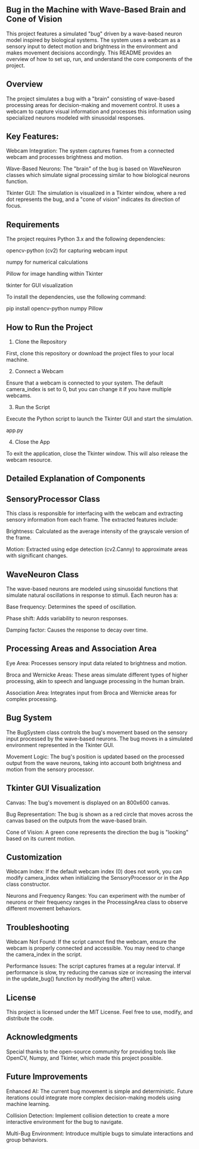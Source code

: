 ## Bug in the Machine with Wave-Based Brain and Cone of Vision

This project features a simulated "bug" driven by a wave-based neuron model inspired by biological systems. The system uses a webcam as a sensory input to detect motion and brightness in the environment and makes movement decisions accordingly. This README provides an overview of how to set up, run, and understand the core components of the project.

## Overview

The project simulates a bug with a "brain" consisting of wave-based processing areas for decision-making and movement control. It uses a webcam to capture visual information and processes this information using specialized neurons modeled with sinusoidal responses.

## Key Features:

Webcam Integration: The system captures frames from a connected webcam and processes brightness and motion.

Wave-Based Neurons: The "brain" of the bug is based on WaveNeuron classes which simulate signal processing similar to how biological neurons function.

Tkinter GUI: The simulation is visualized in a Tkinter window, where a red dot represents the bug, and a "cone of vision" indicates its direction of focus.

## Requirements

The project requires Python 3.x and the following dependencies:

opencv-python (cv2) for capturing webcam input

numpy for numerical calculations

Pillow for image handling within Tkinter

tkinter for GUI visualization

To install the dependencies, use the following command:

pip install opencv-python numpy Pillow

## How to Run the Project

1. Clone the Repository

First, clone this repository or download the project files to your local machine.

2. Connect a Webcam

Ensure that a webcam is connected to your system. The default camera_index is set to 0, but you can change it if you have multiple webcams.

3. Run the Script

Execute the Python script to launch the Tkinter GUI and start the simulation.

app.py 

4. Close the App

To exit the application, close the Tkinter window. This will also release the webcam resource.

## Detailed Explanation of Components

## SensoryProcessor Class

This class is responsible for interfacing with the webcam and extracting sensory information from each frame. The extracted features include:

Brightness: Calculated as the average intensity of the grayscale version of the frame.

Motion: Extracted using edge detection (cv2.Canny) to approximate areas with significant changes.

## WaveNeuron Class

The wave-based neurons are modeled using sinusoidal functions that simulate natural oscillations in response to stimuli. Each neuron has a:

Base frequency: Determines the speed of oscillation.

Phase shift: Adds variability to neuron responses.

Damping factor: Causes the response to decay over time.

## Processing Areas and Association Area

Eye Area: Processes sensory input data related to brightness and motion.

Broca and Wernicke Areas: These areas simulate different types of higher processing, akin to speech and language processing in the human brain.

Association Area: Integrates input from Broca and Wernicke areas for complex processing.

## Bug System

The BugSystem class controls the bug's movement based on the sensory input processed by the wave-based neurons. The bug moves in a simulated environment represented in the Tkinter GUI.

Movement Logic: The bug's position is updated based on the processed output from the wave neurons, taking into account both brightness and motion from the sensory processor.

## Tkinter GUI Visualization

Canvas: The bug's movement is displayed on an 800x600 canvas.

Bug Representation: The bug is shown as a red circle that moves across the canvas based on the outputs from the wave-based brain.

Cone of Vision: A green cone represents the direction the bug is "looking" based on its current motion.

## Customization

Webcam Index: If the default webcam index (0) does not work, you can modify camera_index when initializing the SensoryProcessor or in the App class constructor.

Neurons and Frequency Ranges: You can experiment with the number of neurons or their frequency ranges in the ProcessingArea class to observe different movement behaviors.

## Troubleshooting

Webcam Not Found: If the script cannot find the webcam, ensure the webcam is properly connected and accessible. You may need to change the camera_index in the script.

Performance Issues: The script captures frames at a regular interval. If performance is slow, try reducing the canvas size or increasing the interval in the update_bug() function by modifying the after() value.

## License

This project is licensed under the MIT License. Feel free to use, modify, and distribute the code.

## Acknowledgments

Special thanks to the open-source community for providing tools like OpenCV, Numpy, and Tkinter, which made this project possible.

## Future Improvements

Enhanced AI: The current bug movement is simple and deterministic. Future iterations could integrate more complex decision-making models using machine learning.

Collision Detection: Implement collision detection to create a more interactive environment for the bug to navigate.

Multi-Bug Environment: Introduce multiple bugs to simulate interactions and group behaviors.

